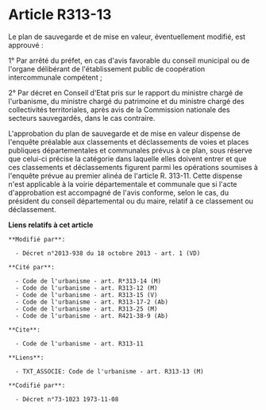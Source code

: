 # Article R313-13

Le plan de sauvegarde et de mise en valeur, éventuellement modifié, est approuvé : 

1° Par arrêté du préfet, en cas d'avis favorable du conseil municipal ou de l'organe délibérant de l'établissement public de
coopération intercommunale compétent ; 

2° Par décret en Conseil d'Etat pris sur le rapport du ministre chargé de l'urbanisme, du ministre chargé du patrimoine et du
ministre chargé des collectivités territoriales, après avis de la Commission nationale des secteurs sauvegardés, dans le cas
contraire. 

L'approbation du plan de sauvegarde et de mise en valeur dispense de l'enquête préalable aux classements et déclassements de
voies et places publiques départementales et communales prévus à ce plan, sous réserve que celui-ci précise la catégorie dans
laquelle elles doivent entrer et que ces classements et déclassements figurent parmi les opérations soumises à l'enquête
prévue au premier alinéa de l'article R. 313-11. Cette dispense n'est applicable à la voirie départementale et communale que
si l'acte d'approbation est accompagné de l'avis conforme, selon le cas, du président du conseil départemental ou du maire,
relatif à ce classement ou déclassement.

**Liens relatifs à cet article**

	**Modifié par**:

	  - Décret n°2013-938 du 18 octobre 2013 - art. 1 (VD)

	**Cité par**:

	  - Code de l'urbanisme - art. R*313-14 (M)
	  - Code de l'urbanisme - art. R313-12 (M)
	  - Code de l'urbanisme - art. R313-15 (V)
	  - Code de l'urbanisme - art. R313-17-2 (Ab)
	  - Code de l'urbanisme - art. R313-25 (M)
	  - Code de l'urbanisme - art. R421-38-9 (Ab)

	**Cite**:

	  - Code de l'urbanisme - art. R313-11

	**Liens**:

	  - TXT_ASSOCIE: Code de l'urbanisme - art. R313-13 (M)

	**Codifié par**:

	  - Décret n°73-1023 1973-11-08

